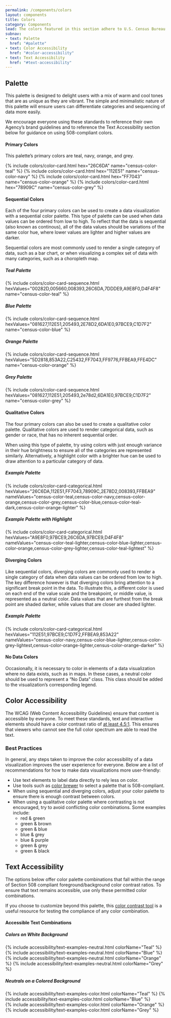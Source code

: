 ```yaml
---
permalink: /components/colors
layout: components
title: Colors
category: Components
lead: The colors featured in this section adhere to U.S. Census Bureau’s brand guidelines and can be easily customized to fit your needs.
subnav:
- text: Palette
  href: "#palette"
- text: Color Accessibility
  href: "#color-accessibility"
- text: Text Accessibility
  href: "#text-accessibility"
---
```


<div id="palette">
  <h2>Palette</h2>
  <p>
    This palette is designed to delight users with a mix of warm and cool tones
    that are as unique as they are vibrant. The simple and minimalistic nature
    of this palette will ensure users can differentiate categories and sequencing
    of data more easily.
  </p>
  <p>
    We encourage everyone using these standards to reference their own Agency’s
    brand guidelines and to reference the Text Accessibility section below for
    guidance on using 508-compliant colors.
  </p>
  <h4>Primary Colors</h4>
  <p>
    This palette’s primary colors are teal, navy, orange, and grey.
  </p>
  <div class="usa-grid-full">
    {% include colors/color-card.html hex="26C6DA" name="census-color-teal" %}
    {% include colors/color-card.html hex="112E51" name="census-color-navy" %}
    {% include colors/color-card.html hex="FF7043" name="census-color-orange" %}
    {% include colors/color-card.html hex="78909C" name="census-color-grey" %}
  </div>
  <h4>Sequential Colors</h4>
  <p>
    Each of the four primary colors can be used to create a data visualization
    with a sequential color palette. This type of palette can be used when data
    values can be ordered from low to high. To reflect that the data is
    sequential (also known as continous), all of the data values should be
    variations of the same color hue, where lower values are lighter and higher
    values are darker.
  </p>
  <p>
    Sequential colors are most commonly used to render a single category of data,
    such as a bar chart, or when visualizing a complex set of data with many
    categories, such as a choropleth map.
  </p>
  <h5 class="usa-color-heading">Teal Palette</h5>
  <div class="usa-grid-full usa-grid-colors">
    {% include colors/color-card-sequence.html hexValues="00282D,005660,008393,26C6DA,7DDDE9,A9E8F0,D4F4F8" name="census-color-teal" %}
  </div>
  <h5 class="usa-color-heading">Blue Palette</h5>
  <div class="usa-grid-full usa-grid-colors">
    {% include colors/color-card-sequence.html hexValues="081627,112E51,205493,2E78D2,6DA1E0,97BCE9,C1D7F2" name="census-color-blue" %}
  </div>
  <h5 class="usa-color-heading">Orange Palette</h5>
  <div class="usa-grid-full usa-grid-colors">
    {% include colors/color-card-sequence.html hexValues="5D2818,853A22,C25432,FF7043,FF9776,FFBEA9,FFE4DC" name="census-color-orange" %}
  </div>
  <h5 class="usa-color-heading">Grey Palette</h5>
  <div class="usa-grid-full usa-grid-colors">
    {% include colors/color-card-sequence.html hexValues="081627,112E51,205493,2e78d2,6DA1E0,97BCE9,C1D7F2" name="census-color-grey" %}
  </div>
  <h4>Qualitative Colors</h4>
  <p>
    The four primary colors can also be used to create a qualitative color
    palette. Qualitative colors are used to render categorical data, such as
    gender or race, that has no inherent sequential order.
  </p>
  <p>
    When using this type of palette, try using colors with just enough variance
    in their hue brightness to ensure all of the categories are represented
    similarly. Alternatively, a highlight color with a brighter hue can be used to
    draw attention to a particular category of data.
  </p>
  <h5 class="usa-color-heading">Example Palette</h5>
  <div class="usa-grid-full usa-grid-colors">
    {% include colors/color-card-categorical.html hexValues="26C6DA,112E51,FF7043,78909C,2E78D2,008393,FFBEA9" nameValues="census-color-teal,census-color-navy,census-color-orange,census-color-grey,census-color-blue,census-color-teal-dark,census-color-orange-lighter" %}
  </div>
  <h5 class="usa-color-heading">Example Palette with Highlight</h5>
  <div class="usa-grid-full usa-grid-colors">
    {% include colors/color-card-categorical.html hexValues="A9E8F0,97BCE9,26C6DA,97BCE9,D4F4F8" nameValues="census-color-teal-lighter,census-color-blue-lighter,census-color-orange,census-color-grey-lighter,census-color-teal-lightest" %}
  </div>
  <h4>Diverging Colors</h4>
  <p>
    Like sequential colors, diverging colors are commonly used to render a single
    category of data when data values can be ordered from low to high. The key
    difference however is that diverging colors bring attention to a significant
    break point in the data. To illustrate this, a different color is used on
    each end of the value scale and the breakpoint, or middle value, is
    represented as a neutral color. Data values that are furthest from the break
    point are shaded darker, while values that are closer are shaded lighter.
  </p>
  <h5 class="usa-color-heading">Example Palette</h5>
  <div class="usa-grid-full usa-grid-colors">
    {% include colors/color-card-categorical.html hexValues="112E51,97BCE9,C1D7F2,FFBEA9,853A22" nameValues="census-color-navy,census-color-blue-lighter,census-color-grey-lightest,census-color-orange-lighter,census-color-orange-darker" %}
  </div>
  <h4>No Data Colors</h4>
  <p>
    Occasionally, it is necessary to color in elements of a data visualization
    where no data exists, such as in maps. In these cases, a neutral color
    should be used to represent a “No Data” class. This class should be added to
    the visualization’s corresponding legend.
  </p>
</div>
<div id="color-accessibility">
  <h2>Color Accessibility</h2>
  <p>
    The WCAG (Web Content Accessibility Guidelines) ensure that content is accessible by everyone. To meet these standards, text and interactive elements should have a color contrast ratio of <a href="http://www.w3.org/TR/UNDERSTANDING-WCAG20/visual-audio-contrast-contrast.html" target="_blank">at least 4.5:1</a>. This ensures that viewers who cannot see the full color spectrum are able to read the text.
  </p>
  <h3>Best Practices</h3>
  <p>
    In general, any steps taken to improve the color accessibility of a data
    visualization improves the user experience for everyone. Below are a list of
    recommendations for how to make data visualizations more user-friendly: 
  </p>
  <ul>
    <li>
      Use text elements to label data directly to rely less on color.
    </li>
    <li>
      Use tools such as <a href="http://colorbrewer2.org/" target="_blank">color
      brewer</a> to select a palette that is 508-compliant.
    </li>
    <li>
      When using sequential and diverging colors, adjust your color palette to
      ensure there is enough contrast between colors.
    </li>
    <li>
      When using a qualitative color palette where contrasting is not encouraged,
      try to avoid conflicting color combinations. Some examples include:
      <ul>
        <li>red & green</li>
        <li>green & brown</li>
        <li>green & blue</li>
        <li>blue & grey</li>
        <li>blue & purple</li>
        <li>green & grey</li>
        <li>green & black</li>
      </ul>
    </li>
  </ul>
</div>
<div id="text-accessibility">
  <h2>Text Accessibility</h2>
  <p>
    The options below offer color palette combinations that fall within the range of Section 508 compliant foreground/background color contrast ratios. To ensure that text remains accessible, use only these permitted color combinations.
  </p>
  <p>
    If you choose to customize beyond this palette, this <a href="http://webaim.org/resources/contrastchecker/" target="_blank"> color contrast tool</a> is a useful resource for testing the compliance of any color combination.
  </p>
  <h4>Accessible Text Combinations</h4>
  <h5>Colors on White Background</h5>
  <div class="usa-grid-full">
    <div class="usa-width-one-half">
      {% include accessibility/text-examples-neutral.html colorName="Teal" %}
      {% include accessibility/text-examples-neutral.html colorName="Blue" %}
    </div>
    <div class="usa-width-one-half">
      {% include accessibility/text-examples-neutral.html colorName="Orange" %}
      {% include accessibility/text-examples-neutral.html colorName="Grey" %}
    </div>
  </div>
  <h5>Neutrals on a Colored Background</h5>
  <div class="usa-grid-full">
   <div class="usa-width-one-half">
     {% include accessibility/text-examples-color.html colorName="Teal" %}
     {% include accessibility/text-examples-color.html colorName="Blue" %}
   </div>
   <div class="usa-width-one-half">
     {% include accessibility/text-examples-color.html colorName="Orange" %}
     {% include accessibility/text-examples-color.html colorName="Grey" %}
   </div>
  </div>
</div>